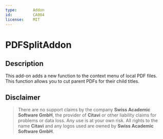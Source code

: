 ```yaml
---
type:       Addon
id:         CA004
license:    MIT
---
```


# PDFSplitAddon

## Description

This add-on adds a new function to the context menu of local PDF files. This function allows you to cut parent PDFs for their child titles.

## Disclaimer

>There are no support claims by the company **Swiss Academic Software GmbH**, the provider of **Citavi** or other liability claims for problems or data loss. Any use is at your own risk. All rights to the name **Citavi** and any logos used are owned by **Swiss Academic Software GmbH**.

